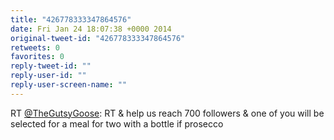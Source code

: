 ```yaml
---
title: "426778333347864576"
date: Fri Jan 24 18:07:38 +0000 2014
original-tweet-id: "426778333347864576"
retweets: 0
favorites: 0
reply-tweet-id: ""
reply-user-id: ""
reply-user-screen-name: ""
---
```

RT <a href="https://twitter.com/TheGutsyGoose">@TheGutsyGoose</a>: RT &amp; help us reach 700 followers &amp; one of you will be selected for a meal for two with a bottle if prosecco

